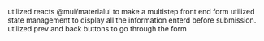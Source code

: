 utilized reacts @mui/materialui to make  a multistep front end form
utilized state management to display all the information enterd before submission.
utilized prev and back buttons to go through the form
